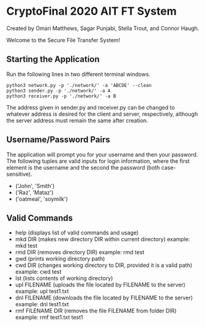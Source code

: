 # CryptoFinal 2020 AIT FT System
Created by Omari Matthews, Sagar Punjabi, Stella Trout, and Connor Haugh.

Welcome to the Secure File Transfer System!

## Starting the Application
Run the following lines in two different terminal windows.

    python3 network.py -p './network/' -a 'ABCDE' --clean
    python3 sender.py -p './network/' -a A
    python3 receiver.py -p './network/' -a B

The address given in sender.py and receiver.py can be changed to whatever address is desired for the client and server, respectively, although the server address must remain the same after creation.
     

## Username/Password Pairs
The application will prompt you for your username and then your password. The following tuples are valid inputs for login information, where the first element is the username and the second the password (both case-sensitive).

- ('John', 'Smith')
- ('Raz', 'Mataz')
- ('oatmeal', 'soymilk')

## Valid Commands

- help (displays list of valid commands and usage)
- mkd DIR (makes new directory DIR within current directory) example: mkd test
- rmd DIR (removes directory DIR) example: rmd test
- gwd (prints working directory path)
- cwd DIR (changes working directory to DIR, provided it is a valid path) example: cwd test
- lst (lists contents of working directory)
- upl FILENAME (uploads the file located by FILENAME to the server) example: upl test1.txt
- dnl FILENAME (downloads the file located by FILENAME to the server) example: dnl test1.txt
- rmf FILENAME DIR (removes the file FILENAME from folder DIR) example: rmf test1.txt test1

